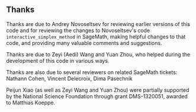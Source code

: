 ## Thanks

Thanks are due to Andrey Novoseltsev for reviewing earlier versions of this code and for reviewing the changes to Novoseltsev's code `interactive_simplex_method` in SageMath, making helpful changes to that code, and providing many valuable comments and suggestions.

Thanks are due to Zeyi (Aedi) Wang and Yuan Zhou, who helped during the development of this code in various ways.

Thanks are also due to several reviewers on related SageMath tickets: Nathann Cohen, Vincent Delecroix, Dima Pasechnik

Peijun Xiao (as well as Zeyi Wang and Yuan Zhou) were partially supported by the National Science Foundation through grant DMS-1320051, awarded to Matthias Koeppe.
